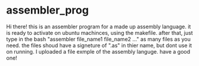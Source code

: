 # assembler_prog

Hi there!
this is an assembler program for a made up assembly language.
it is ready to activate on ubuntu machinces, using the makefile.
after that, just type in the bash "assembler file_name1 file_name2 ..." as many files as you need.
the files shoud have a signeture of ".as" in thier name, but dont use it on running.
I uploaded a file exmple of the assembly languge. 
have a good one!

